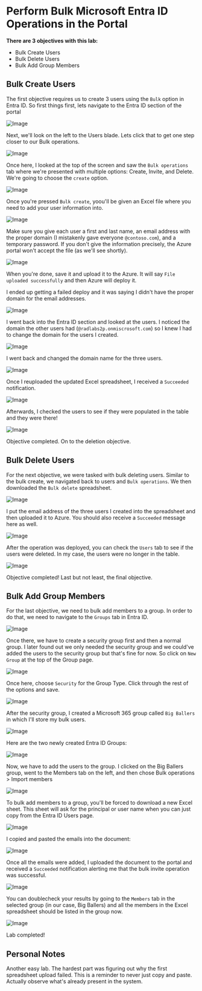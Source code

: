 # Perform Bulk Microsoft Entra ID Operations in the Portal

**There are 3 objectives with this lab:**
* Bulk Create Users
* Bulk Delete Users
* Bulk Add Group Members


## Bulk Create Users

The first objective requires us to create 3 users using the `Bulk` option in Entra ID. So first things first, lets navigate to the Entra ID section of the portal

![Image](EntraIDBulk1.png)

Next, we'll look on the left to the Users blade. Lets click that to get one step closer to our Bulk operations.  

![Image](EntraIDBulk2.png)

Once here, I looked at the top of the screen and saw the `Bulk operations` tab where we're presented with multiple options: Create, Invite, and Delete. We're going to choose the `create` option. 

![Image](EntraIDBulk3.png)

Once you're pressed `Bulk create`, yoou'll be given an Excel file where you need to add your user information into. 

![Image](EntraIDBulk4.png)

Make sure you give each user a first and last name, an email address with the proper domain (I mistakenly gave everyone `@contoso.com`), and a temporary password. If you don't give the information precisely, the Azure portal won't accept the file (as we'll see shortly). 

![Image](EntraIDBulk5.png)

When you're done, save it and upload it to the Azure. It will say `File uploaded successfully` and then Azure will deploy it. 

I ended up getting a failed deploy and it was saying I didn't have the proper domain for the email addresses. 

![Image](EntraIDBulk6.png)

I went back into the Entra ID section and looked at the users. I noticed the domain the other users had (`@radlabs2p.onmiscrosoft.com`) so I knew I had to change the domain for the users I created. 

![Image](EntraIDBulk7.png)

I went back and changed the domain name for the three users. 

![Image](EntraIDBulk8.png)

Once I reuploaded the updated Excel spreadsheet, I received a `Succeeded` notification.

![Image](EntraIDBulk9.png)

Afterwards, I checked the users to see if they were populated in the table and they were there!

![Image](EntraIDBulk10.png)

Objective completed. On to the deletion objective.

## Bulk Delete Users

For the next objective, we were tasked with bulk deleting users. Similar to the bulk create, we navigated back to users and `Bulk operations`. We then downloaded the `Bulk delete` spreadsheet.

![Image](EntraIDBulk11.png)

I put the email address of the three users I created into the spreadsheet and then uploaded it to Azure. You should also receive a `Succeeded` message here as well. 

![Image](EntraIDBulk12.png)

After the operation was deployed, you can check the `Users` tab to see if the users were deleted. In my case, the users were no longer in the table. 

![Image](EntraIDBulk13.png)

Objective completed! Last but not least, the final objective. 

## Bulk Add Group Members

For the last objective, we need to bulk add members to a group. In order to do that, we need to navigate to the `Groups` tab in Entra ID. 

![Image](EntraIDBulk14.png)

Once there, we have to create a security group first and then a normal group. I later found out we only needed the security group and we could've added the users to the security group but that's fine for now. So click on `New Group` at the top of the Group page. 

![Image](EntraIDBulk15.png)

Once here, choose `Security` for the Group Type. Click through the rest of the options and save. 

![Image](EntraIDBulk16.png)

After the security group, I created a Microsoft 365 group called `Big Ballers` in which I'll store my bulk users. 

![Image](EntraIDBulk17.png)

Here are the two newly created Entra ID Groups:

![Image](EntraIDBulk18.png)

Now, we have to add the users to the group. I clicked on the Big Ballers group, went to the Members tab on the left, and then chose Bulk operations > Import members

![Image](EntraIDBulk19.png)

To bulk add members to a group, you'll be forced to download a new Excel sheet. This sheet will ask for the principal or user name when you can just copy from the Entra ID Users page. 

![Image](EntraIDBulk20.png)

I copied and pasted the emails into the document:

![Image](EntraIDBulk21.png)

Once all the emails were added, I uploaded the document to the portal and received a `Succeeded` notification alerting me that the bulk invite operation was successful.

![Image](EntraIDBulk22.png)

You can doublecheck your results by going to the `Members` tab in the selected group (in our case, Big Ballers) and all the members in the Excel spreadsheet should be listed in the group now. 

![Image](EntraIDBulk23.png)


Lab completed!


## Personal Notes

Another easy lab. The hardest part was figuring out why the first spreadsheet upload failed. This is a reminder to never just copy and paste. Actually observe what's already present in the system. 
